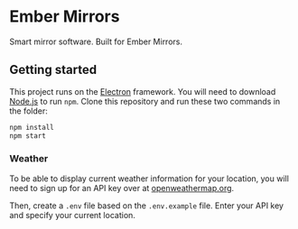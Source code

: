 # Ember Mirrors
Smart mirror software. Built for Ember Mirrors.

## Getting started
This project runs on the [Electron](https://www.electronjs.org/) framework. You will need to download [Node.js](https://nodejs.org/en/download/) to run `npm`. Clone this repository and run these two commands in the folder:

```bash
npm install
npm start
```

### Weather

To be able to display current weather information for your location, you will
need to sign up for an API key over at
[openweathermap.org](https://openweathermap.org/api).

Then, create a `.env` file based on the `.env.example` file. Enter your API key
and specify your current location.
